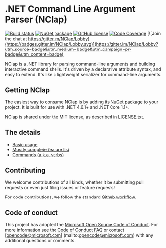 # .NET Command Line Argument Parser (NClap)

[![Build status](https://ci.appveyor.com/api/projects/status/ay9tjpxor3n4gv1i/branch/master?svg=true)](https://ci.appveyor.com/project/reubeno/nclap/branch/master)
[![NuGet package](https://img.shields.io/nuget/vpre/NClap.svg)](https://www.nuget.org/packages/NClap)
[![GitHub license](https://img.shields.io/github/license/reubeno/NClap.svg)](https://reubeno.github.io/NClap/LICENSE.txt)
[![Code Coverage](https://codecov.io/gh/reubeno/NClap/branch/master/graph/badge.svg)](https://codecov.io/gh/reubeno/NClap) [![Join the chat at https://gitter.im/NClap/Lobby](https://badges.gitter.im/NClap/Lobby.svg)](https://gitter.im/NClap/Lobby?utm_source=badge&utm_medium=badge&utm_campaign=pr-badge&utm_content=badge)

NClap is a .NET library for parsing command-line arguments and building interactive command shells. It's driven by a declarative attribute syntax, and easy to extend. It's like a lightweight serializer for command-line arguments.

## Getting NClap

The easiest way to consume NClap is by adding its [NuGet package](https://www.nuget.org/packages/NClap) to your project. It is built for use with .NET 4.6.1+ and .NET Core 1.1+.

NClap is shared under the MIT license, as described in [LICENSE.txt](https://reubeno.github.io/NClap/LICENSE.txt).

## The details

* [Basic usage](docs/Usage.md)
* [Mostly complete feature list](docs/Features.md)
* [Commands (a.k.a. verbs)](docs/Commands.md)

## Contributing

We welcome contributions of all kinds, whether it be submitting pull requests or even just filing issues or feature requests!

For code contributions, we follow the standard [Github workflow](https://guides.github.com/introduction/flow/).

## Code of conduct

This project has adopted the [Microsoft Open Source Code of Conduct](https://opensource.microsoft.com/codeofconduct/). For more information see the [Code of Conduct FAQ](https://opensource.microsoft.com/codeofconduct/faq/) or contact [opencode@microsoft.com] (mailto:opencode@microsoft.com) with any additional questions or comments.
